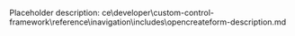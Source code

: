 Placeholder description: ce\developer\custom-control-framework\reference\inavigation\includes\opencreateform-description.md